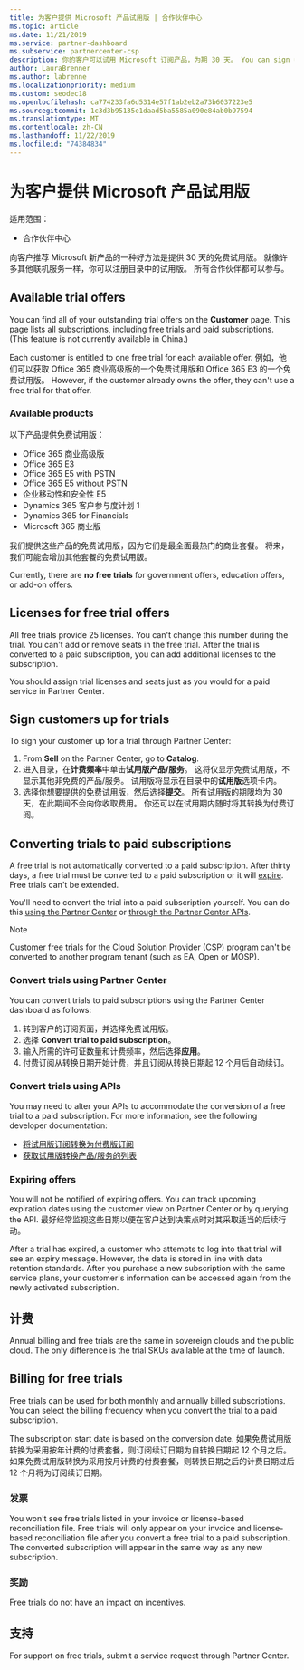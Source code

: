 ```yaml
---
title: 为客户提供 Microsoft 产品试用版 | 合作伙伴中心
ms.topic: article
ms.date: 11/21/2019
ms.service: partner-dashboard
ms.subservice: partnercenter-csp
description: 你的客户可以试用 Microsoft 订阅产品，为期 30 天。 You can sign up for these trials in the catalog just like many other online services.
author: LauraBrenner
ms.author: labrenne
ms.localizationpriority: medium
ms.custom: seodec18
ms.openlocfilehash: ca774233fa6d5314e57f1ab2eb2a73b6037223e5
ms.sourcegitcommit: 1c3d3b95135e1daad5ba5585a090e84ab0b97594
ms.translationtype: MT
ms.contentlocale: zh-CN
ms.lasthandoff: 11/22/2019
ms.locfileid: "74384834"
---
```

# <a name="offer-your-customers-trials-of-microsoft-products"></a>为客户提供 Microsoft 产品试用版

适用范围：

- 合作伙伴中心

向客户推荐 Microsoft 新产品的一种好方法是提供 30 天的免费试用版。 就像许多其他联机服务一样，你可以注册目录中的试用版。 所有合作伙伴都可以参与。

## <a name="available-trial-offers"></a>Available trial offers

You can find all of your outstanding trial offers on the **Customer** page. This page lists all subscriptions, including free trials and paid subscriptions. (This feature is not currently available in China.)

Each customer is entitled to one free trial for each available offer. 例如，他们可以获取 Office 365 商业高级版的一个免费试用版和 Office 365 E3 的一个免费试用版。 However, if the customer already owns the offer, they can't use a free trial for that offer.

### <a name="available-products"></a>Available products

以下产品提供免费试用版：

- Office 365 商业高级版
- Office 365 E3
- Office 365 E5 with PSTN
- Office 365 E5 without PSTN
- 企业移动性和安全性 E5
- Dynamics 365 客户参与度计划 1
- Dynamics 365 for Financials
- Microsoft 365 商业版

我们提供这些产品的免费试用版，因为它们是最全面最热门的商业套餐。 将来，我们可能会增加其他套餐的免费试用版。

Currently, there are **no free trials** for government offers, education offers, or add-on offers.

## <a name="licenses-for-free-trial-offers"></a>Licenses for free trial offers

All free trials provide 25 licenses. You can't change this number during the trial. You can't add or remove seats in the free trial. After the trial is converted to a paid subscription, you can add additional licenses to the subscription.

You should assign trial licenses and seats just as you would for a paid service in Partner Center.

## <a name="sign-customers-up-for-trials"></a>Sign customers up for trials

To sign your customer up for a trial through Partner Center:

1. From **Sell** on the Partner Center, go to **Catalog**. 
2. 进入目录，在**计费频率**中单击**试用版产品/服务**。 这将仅显示免费试用版，不显示其他非免费的产品/服务。 试用版将显示在目录中的**试用版**选项卡内。
3. 选择你想要提供的免费试用版，然后选择**提交**。 所有试用版的期限均为 30 天，在此期间不会向你收取费用。 你还可以在试用期内随时将其转换为付费订阅。

## <a name="converting-trials-to-paid-subscriptions"></a>Converting trials to paid subscriptions

A free trial is not automatically converted to a paid subscription. After thirty days, a free trial must be converted to a paid subscription or it will [expire](#expiring-offers). Free trials can't be extended.

You'll need to convert the trial into a paid subscription yourself. You can do this [using the Partner Center](#convert-trials-using-partner-center) or [through the Partner Center APIs](#convert-trials-using-apis).

> [!NOTE]
> Customer free trials for the Cloud Solution Provider (CSP) program can't be converted to another program tenant (such as EA, Open or MOSP).

### <a name="convert-trials-using-partner-center"></a>Convert trials using Partner Center

You can convert trials to paid subscriptions using the Partner Center dashboard as follows:

1. 转到客户的订阅页面，并选择免费试用版。
2. 选择 **Convert trial to paid subscription**。
3. 输入所需的许可证数量和计费频率，然后选择**应用**。
4. 付费订阅从转换日期开始计费，并且订阅从转换日期起 12 个月后自动续订。 

### <a name="convert-trials-using-apis"></a>Convert trials using APIs

You may need to alter your APIs to accommodate the conversion of a free trial to a paid subscription. For more information, see the following developer documentation:

- [将试用版订阅转换为付费版订阅](https://docs.microsoft.com/partner-center/develop/convert-a-trial-subscription-to-paid)
- [获取试用版转换产品/服务的列表](https://docs.microsoft.com/partner-center/develop/get-a-list-of-trial-conversion-offers)

### <a name="expiring-offers"></a>Expiring offers

You will not be notified of expiring offers. You can track upcoming expiration dates using the customer view on Partner Center or by querying the API. 最好经常监视这些日期以便在客户达到决策点时对其采取适当的后续行动。

After a trial has expired, a customer who attempts to log into that trial will see an expiry message. However, the data is stored in line with data retention standards. After you purchase a new subscription with the same service plans, your customer's information can be accessed again from the newly activated subscription.

## <a name="billing"></a>计费

Annual billing and free trials are the same in sovereign clouds and the public cloud. The only difference is the trial SKUs available at the time of launch.

## <a name="billing-for-free-trials"></a>Billing for free trials

Free trials can be used for both monthly and annually billed subscriptions. You can select the billing frequency when you convert the trial to a paid subscription.

The subscription start date is based on the conversion date. 如果免费试用版转换为采用按年计费的付费套餐，则订阅续订日期为自转换日期起 12 个月之后。 如果免费试用版转换为采用按月计费的付费套餐，则转换日期之后的计费日期过后 12 个月将为订阅续订日期。

### <a name="invoices"></a>发票

You won't see free trials listed in your invoice or license-based reconciliation file. Free trials will only appear on your invoice and license-based reconciliation file after you convert a free trial to a paid subscription. The converted subscription will appear in the same way as any new subscription.

### <a name="incentives"></a>奖励

Free trials do not have an impact on incentives.

## <a name="support"></a>支持

For support on free trials, submit a service request through Partner Center.
